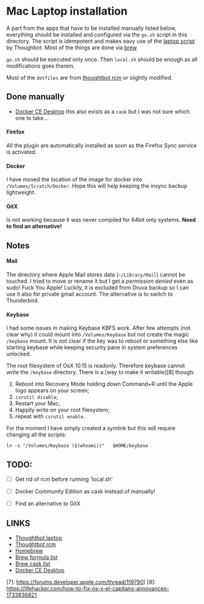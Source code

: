 # Mac Laptop installation

A part from the apps that have to be installed manually listed below, everything should be installed and configured via the `go.sh` script in this directory. The script is idempotent and makes eavy use of the [laptop script][1] by Thoughbot. Most of the things are done via [brew][3]

`go.sh` should be executed only once. Then `local.sh` should be enough as all modifications goes therein.

Most of the `dotfiles` are from [thoughtbot rcm][2] or slightly modified. 

## Done manually
 * [Docker CE Desktop][6] this also exists  as a `cask` but I was not sure which one to take...


#### Firefox
All the plugin are automatically installed as soon as the Firefox Sync service is activated. 

#### Docker
I have moved the location of the image for docker into `/Volumes/Scratch/Docker`. Hope this will help keeping the insync backup lightweight.

#### GitX 
Is not working because it was never compiled for 64bit only systems. **Need to find an alternative!**


## Notes

#### Mail
The directory where Apple Mail stores data (`~/Library/Mail`) cannot be touched. 
I tried to move or rename it but I get a _permission denied_ even as sudo! 
Fuck You Apple!
Luckily, it is excluded from Druva backup so I can use it also for private gmail account. 
The alternative is to switch to Thunderbird. 

#### Keybase
I had some issues in making Keybase KBFS work. After few attempts (not clear why) it could mount into `/Volumes/Keybase` but not create the magic `/keybase` mount. It is not clear if the key was to reboot or something else like starting keybase while keeping security pane in system preferences unlocked. 

The root filesystem of OsX 10.15 is readonly. Therefore keybase cannot write the `/keybase` directory. 
There is a [way to make it writable][8] though: 

  1. Reboot into Recovery Mode holding down Command+R until the Apple logo appears on your screen;
  2. `csrutil disable`;
  3. Restart your Mac;
  4. Happily write on your root filesystem;
  5. repeat with `csrutil enable`.

For the moment I have simply created a symlink but this will require changing all the scripts:

```
ln -s "/Volumes/Keybase ($(whoami))"   $HOME/keybase
```


## TODO:
 - [ ] Get rid of rcm before running 'local.sh'
 - [ ] Docker Community Edition as cask instead of manually!
 - [ ] Find an alternative to GitX
 

## LINKS
 - [Thoughtbot laptop][1]
 - [Thoughtbot rcm][2]
 - [Homebrew][3]
 - [Brew formula list][4]
 - [Brew cask list][5]
 - [Docker CE Desktop][6]

[1]: https://github.com/thoughtbot/laptop
[2]: https://github.com/thoughtbot/rcm
[3]: https://brew.sh/
[4]: https://formulae.brew.sh/formula/
[5]: https://formulae.brew.sh/cask/
[6]: https://hub.docker.com/editions/community/docker-ce-desktop-mac
[7]: https://forums.developer.apple.com/thread/119790)
[8]: https://lifehacker.com/how-to-fix-os-x-el-capitans-annoyances-1733836821